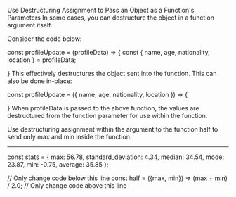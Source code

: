 Use Destructuring Assignment to Pass an Object as a Function's Parameters
In some cases, you can destructure the object in a function argument itself.

Consider the code below:

const profileUpdate = (profileData) => {
  const { name, age, nationality, location } = profileData;

}
This effectively destructures the object sent into the function. This can also be done in-place:

const profileUpdate = ({ name, age, nationality, location }) => {

}
When profileData is passed to the above function, the values are destructured from the function parameter for use within the function.

Use destructuring assignment within the argument to the function half to send only max and min inside the function.

***

const stats = {
  max: 56.78,
  standard_deviation: 4.34,
  median: 34.54,
  mode: 23.87,
  min: -0.75,
  average: 35.85
};

// Only change code below this line
const half = ({max, min}) => (max + min) / 2.0; 
// Only change code above this line